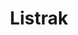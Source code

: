 ---
facebook: https://facebook.com/Listrak-410852259007090
instagram: https://instagram.com/_listrak/?hl=en
linkedin: https://linkedin.com/company/listrak
logohandle: listrak
sort: listrak
title: Listrak
twitter: https://x.com/Listrak
website: https://www.listrak.com/
youtube: https://youtube.com/user/listrak
---